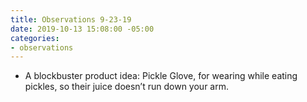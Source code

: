```yaml
---
title: Observations 9-23-19
date: 2019-10-13 15:08:00 -05:00
categories:
- observations
---
```


- A blockbuster product idea: Pickle Glove, for wearing while eating pickles, so their juice doesn’t run down your arm.